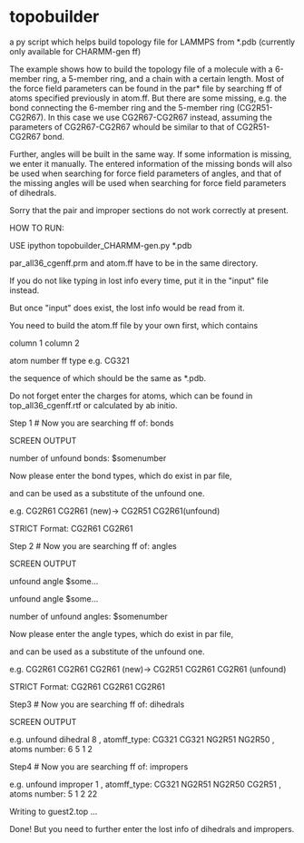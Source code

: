 # topobuilder
a py script which helps build topology file for LAMMPS from *.pdb (currently only available for CHARMM-gen ff)

The example shows how to build the topology file of a molecule with a 6-member ring, a 5-member ring, and a chain with a certain length.
Most of the force field parameters can be found in the par* file by searching ff of atoms specified previously in atom.ff. But there are
some missing, e.g. the bond connecting the 6-member ring and the 5-member ring (CG2R51-CG2R67). In this case we use CG2R67-CG2R67 instead,
assuming the parameters of CG2R67-CG2R67 whould be similar to that of CG2R51-CG2R67 bond. 

Further, angles will be built in the same way. If some information is missing, we enter it manually. The entered information of the missing
bonds will also be used when searching for force field parameters of angles, and that of the missing angles will be used when searching for 
force field parameters of dihedrals.

Sorry that the pair and improper sections do not work correctly at present. 

HOW TO RUN:

 USE ipython topobuilder_CHARMM-gen.py *.pdb
 
 par_all36_cgenff.prm and atom.ff have to be in the same directory.
 
 If you do not like typing in lost info every time, put it in the "input" file instead.
 
 But once "input" does exist, the lost info would be read from it.
 
 You need to build the atom.ff file by your own first, which contains
 
  column 1          column 2
  
  atom number       ff type e.g. CG321
  
 the sequence of which should be the same as *.pdb.
 
 Do not forget enter the charges for atoms, which can be found in top_all36_cgenff.rtf or calculated by ab initio.


Step 1 # Now you are searching ff of: bonds

SCREEN OUTPUT

 number of unfound bonds: $somenumber
 
 Now please enter the bond types, which do exist in par file,
 
 and can be used as a substitute of the unfound one.
 
 e.g. CG2R61 CG2R61 (new)-> CG2R51 CG2R61(unfound)
 
 STRICT Format: CG2R61 CG2R61


Step 2  # Now you are searching ff of: angles

SCREEN OUTPUT

unfound angle $some...

unfound angle $some...

 number of unfound angles: $somenumber
 
 Now please enter the angle types, which do exist in par file,
 
 and can be used as a substitute of the unfound one.
 
 e.g. CG2R61 CG2R61 CG2R61 (new)-> CG2R51 CG2R61 CG2R61 (unfound)
 
 STRICT Format: CG2R61 CG2R61 CG2R61


Step3  # Now you are searching ff of: dihedrals

SCREEN OUTPUT

e.g. unfound dihedral  8 , atomff_type: CG321  CG321  NG2R51 NG2R50  , atoms number: 6 5 1 2

Step4  # Now you are searching ff of: impropers

e.g. unfound improper  1 , atomff_type: CG321  NG2R51 NG2R50 CG2R51  , atoms number: 5 1 2 22

Writing to guest2.top ... 
 
Done! But you need to further enter the lost info of dihedrals and impropers.

